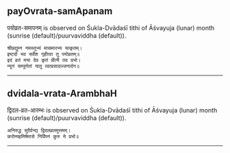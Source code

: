## payOvrata-samApanam
पयोव्रत-समापनम् is observed on Śukla-Dvādaśī tithi of Āśvayuja (lunar) month (sunrise (default)/puurvaviddha (default)).



```
श्रीप्रद्युम्न नमस्तुभ्यं मासमारभ्य यत्कृतम्।
इष्टदो भव सर्वेश गृहीत्वा तु पयोव्रतम्॥
इदं व्रतं मया देव कृतं प्रीत्यै तव प्रभो।
न्यूनं सम्पूर्णतां यातु त्वत्प्रसादज्जनार्दन॥
```

---
## dvidala-vrata-ArambhaH
द्विदल-व्रत-आरम्भः is observed on Śukla-Dvādaśī tithi of Āśvayuja (lunar) month (sunrise (default)/puurvaviddha (default)).



```
अनिरुद्ध सुरैर्वन्द्य द्विदलव्रतमुत्तमम्।
करोम्यहमिषेमासे निर्विघ्नं कुरु मे प्रभो॥
```

---
